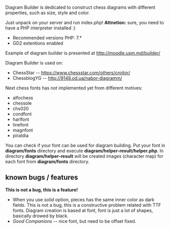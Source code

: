 Diagram Builder is dedicated to construct chess diagrams with different 
properties, such as size, style and color.

Just unpack on your server and run index.php! 
__Attnetion:__ sure, you need to have a PHP interpreter installed :)

* Recommended versions PHP: 7.*
* GD2 extentions enabled

Example of diagram builder is presented at http://moodle.usm.md/builder/

Diagram Builder is used on:
 * ChessStar -- https://www.chessstar.com/others/croitor/
 * ChessblogYG -- http://9148.od.ua/nabor-diagramm/

Next chess fonts has not implemented yet from different motives:
 * alfochess
 * chessole
 * chs020
 * condfont
 * harlfont
 * linefont
 * magnfont
 * piratdia

You can check if your font can be used for diagram building. Put your font in
**diagram/fonts** directory and execute **diagram/helper-result/helper.php**. In directory 
**diagram/helper-result** will be created images (character map) for each font 
from **diagram/fonts** directory.

## known bugs / features

__This is not a bug, this is a feature!__

 * When you use _solid_ option, pieces has the same inner color as dark fields.
This is not a bug, this is a constructive problem related with TTF fonts. Diagram
creation is based at font, font is just a lot of shapes, basically drowed by black.
 * _Good Companions_ -- nice font, but need to be offset fixed.